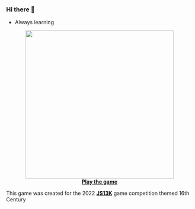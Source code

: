 ### Hi there 👋

-  Always learning

<p align="center">

  <img src="[https://user-images.githubusercontent.com/961911/188751821-7998deae-c571-4f57-a73b-730a1525d8bd.png](https://github.com/santiHerranz/santiherranz/assets/961911/57eda186-9354-4d18-8472-6a46f4e2b003)" width="400px">
<br>
<a href="https://js13kgames.com/games/battle-commander-middle-ages/" target="_blank"><b>Play the game</b></a>
  
  This game was created for the 2022 <a href="https://js13kgames.com" target="_blank"><b>JS13K</b></a> game competition themed 16th Century
  
 </p>
  <br>
  
  


<!--
**santiHerranz/santiherranz** is a ✨ _special_ ✨ repository because its `README.md` (this file) appears on your GitHub profile.

Here are some ideas to get you started:

- 🔭 I’m currently working on ...
- 🌱 I’m currently learning ...
- 👯 I’m looking to collaborate on ...
- 🤔 I’m looking for help with ...
- 💬 Ask me about ...
- 📫 How to reach me: ...
- 😄 Pronouns: ...
- ⚡ Fun fact: ...
-->
